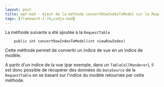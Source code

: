 ```yaml
---
layout: post
title: agf-mad - Ajout de la méthode convertRowIndexToModel sur la RequestTable
tags: [framework-1-74,codjo-mad]
---
```

La méthode suivante a été ajoutée à la ```RequestTable```
```
    public int convertRowIndexToModel(int viewRowIndex)
```

Cette méthode permet de convertir un indice de vue en un indice de modèle.

A partir d'un indice de la vue (par exemple, dans un ```TableCellRenderer```),  il est donc possible de récupérer des données du ```DataSource``` de la ```RequestTable``` en se basant sur l'indice du modèle retournée par cette méthode.